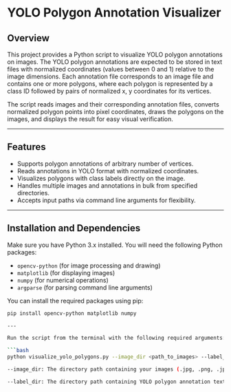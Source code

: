 # YOLO Polygon Annotation Visualizer

## Overview

This project provides a Python script to visualize YOLO polygon annotations on images. The YOLO polygon annotations are expected to be stored in text files with normalized coordinates (values between 0 and 1) relative to the image dimensions. Each annotation file corresponds to an image file and contains one or more polygons, where each polygon is represented by a class ID followed by pairs of normalized x, y coordinates for its vertices.

The script reads images and their corresponding annotation files, converts normalized polygon points into pixel coordinates, draws the polygons on the images, and displays the result for easy visual verification.

---

## Features

- Supports polygon annotations of arbitrary number of vertices.
- Reads annotations in YOLO format with normalized coordinates.
- Visualizes polygons with class labels directly on the image.
- Handles multiple images and annotations in bulk from specified directories.
- Accepts input paths via command line arguments for flexibility.

---

## Installation and Dependencies

Make sure you have Python 3.x installed. You will need the following Python packages:

- `opencv-python` (for image processing and drawing)
- `matplotlib` (for displaying images)
- `numpy` (for numerical operations)
- `argparse` (for parsing command line arguments)

You can install the required packages using pip:

```bash
pip install opencv-python matplotlib numpy

---

Run the script from the terminal with the following required arguments:

```bash
python visualize_yolo_polygons.py --image_dir <path_to_images> --label_dir <path_to_annotations>

--image_dir: The directory path containing your images (.jpg, .png, .jpeg).

--label_dir: The directory path containing YOLO polygon annotation text files. Each .txt file should have the same base filename as its corresponding image.

